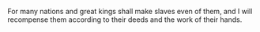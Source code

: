 For many nations and great kings shall make slaves even of them, and I will recompense them according to their deeds and the work of their hands.
